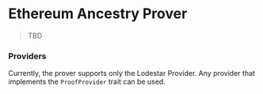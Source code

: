 # Ethereum Ancestry Prover

> TBD

### Providers

Currently, the prover supports only the Lodestar Provider. Any provider that implements the `ProofProvider` trait can be used.

